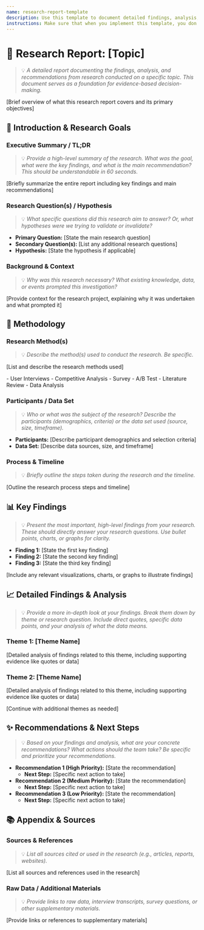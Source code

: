 ```yaml
---
name: research-report-template
description: Use this template to document detailed findings, analysis, and recommendations from research conducted on a specific topic. This document serves as a foundation for evidence-based decision-making.
instructions: Make sure that when you implement this template, you don't include these instructions or any other front matter from this template in your work. Output should always and only be the markdown part outside of the front matter. Never include any tags like <example>, <commentary>, or similar tags - these serve only to increase clarity about implementation. Always use single [ ] brackets to indicate instructions the implementer should follow. When referencing other documents from this project, use wikilinks format [[filename-wikilink-example]] to reference them. Do not include the file extension or path.
---
```

# 🔬 Research Report: [Topic]
> 💡 *A detailed report documenting the findings, analysis, and recommendations from research conducted on a specific topic. This document serves as a foundation for evidence-based decision-making.*

[Brief overview of what this research report covers and its primary objectives]

## 🎯 Introduction & Research Goals

### Executive Summary / TL;DR
> 💡 *Provide a high-level summary of the research. What was the goal, what were the key findings, and what is the main recommendation? This should be understandable in 60 seconds.*

[Briefly summarize the entire report including key findings and main recommendations]

### Research Question(s) / Hypothesis
> 💡 *What specific questions did this research aim to answer? Or, what hypotheses were we trying to validate or invalidate?*

- **Primary Question:** [State the main research question]
- **Secondary Question(s):** [List any additional research questions]
- **Hypothesis:** [State the hypothesis if applicable]

### Background & Context
> 💡 *Why was this research necessary? What existing knowledge, data, or events prompted this investigation?*

[Provide context for the research project, explaining why it was undertaken and what prompted it]

## 🧪 Methodology

### Research Method(s)
> 💡 *Describe the method(s) used to conduct the research. Be specific.*

[List and describe the research methods used]

<example>
- User Interviews
- Competitive Analysis
- Survey
- A/B Test
- Literature Review
- Data Analysis
</example>

### Participants / Data Set
> 💡 *Who or what was the subject of the research? Describe the participants (demographics, criteria) or the data set used (source, size, timeframe).*

- **Participants:** [Describe participant demographics and selection criteria]
- **Data Set:** [Describe data sources, size, and timeframe]

### Process & Timeline
> 💡 *Briefly outline the steps taken during the research and the timeline.*

[Outline the research process steps and timeline]

## 📊 Key Findings
> 💡 *Present the most important, high-level findings from your research. These should directly answer your research questions. Use bullet points, charts, or graphs for clarity.*

- **Finding 1:** [State the first key finding]
- **Finding 2:** [State the second key finding]
- **Finding 3:** [State the third key finding]

[Include any relevant visualizations, charts, or graphs to illustrate findings]

## 📈 Detailed Findings & Analysis
> 💡 *Provide a more in-depth look at your findings. Break them down by theme or research question. Include direct quotes, specific data points, and your analysis of what the data means.*

### Theme 1: [Theme Name]
[Detailed analysis of findings related to this theme, including supporting evidence like quotes or data]

### Theme 2: [Theme Name]
[Detailed analysis of findings related to this theme, including supporting evidence like quotes or data]

[Continue with additional themes as needed]

## ✨ Recommendations & Next Steps
> 💡 *Based on your findings and analysis, what are your concrete recommendations? What actions should the team take? Be specific and prioritize your recommendations.*

- **Recommendation 1 (High Priority):** [State the recommendation]
  - **Next Step:** [Specific next action to take]
- **Recommendation 2 (Medium Priority):** [State the recommendation]
  - **Next Step:** [Specific next action to take]
- **Recommendation 3 (Low Priority):** [State the recommendation]
  - **Next Step:** [Specific next action to take]

## 📚 Appendix & Sources

### Sources & References
> 💡 *List all sources cited or used in the research (e.g., articles, reports, websites).*

[List all sources and references used in the research]

### Raw Data / Additional Materials
> 💡 *Provide links to raw data, interview transcripts, survey questions, or other supplementary materials.*

[Provide links or references to supplementary materials]
